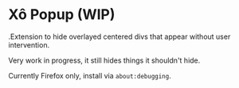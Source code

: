 # Xô Popup (WIP)

.Extension to hide overlayed centered divs that appear without user intervention.

Very work in progress, it still hides things it shouldn't hide.

Currently Firefox only, install via `about:debugging`.